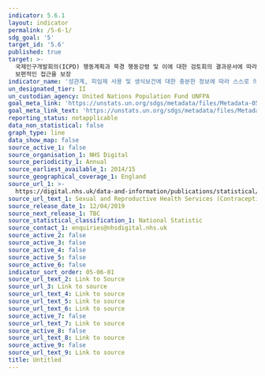```yaml
---
indicator: 5.6.1
layout: indicator
permalink: /5-6-1/
sdg_goal: '5'
target_id: '5.6'
published: true
target: >-
  국제인구개발회의(ICPD) 행동계획과 북경 행동강령 및 이에 대한 검토회의 결과문서에 따라 모든 이가 성, 생식보건, 재생산권에 대한
  보편적인 접근을 보장
indicator_name: '성관계, 피임제 사용 및 생식보건에 대한 충분한 정보에 따라 스스로 의사결정을 하는 15-49세의 여성비율'
un_designated_tier: II
un_custodian_agency: United Nations Population Fund UNFPA
goal_meta_link: 'https://unstats.un.org/sdgs/metadata/files/Metadata-05-06-01.pdf'
goal_meta_link_text: 'https://unstats.un.org/sdgs/metadata/files/Metadata-05-06-01.pdf'
reporting_status: notapplicable
data_non_statistical: false
graph_type: line
data_show_map: false
source_active_1: false
source_organisation_1: NHS Digital
source_periodicity_1: Annual
source_earliest_available_1: 2014/15
source_geographical_coverage_1: England
source_url_1: >-
  https://digital.nhs.uk/data-and-information/publications/statistical/sexual-and-reproductive-health-services
source_url_text_1: Sexual and Reproductive Health Services (Contraception)
source_release_date_1: 12/04/2019
source_next_release_1: TBC
source_statistical_classification_1: National Statistic
source_contact_1: enquiries@nhsdigital.nhs.uk
source_active_2: false
source_active_3: false
source_active_4: false
source_active_5: false
source_active_6: false
indicator_sort_order: 05-06-01
source_url_text_2: Link to Source
source_url_3: Link to source
source_url_text_4: Link to source
source_url_text_5: Link to source
source_url_text_6: Link to source
source_active_7: false
source_url_text_7: Link to source
source_active_8: false
source_url_text_8: Link to source
source_active_9: false
source_url_text_9: Link to source
title: Untitled
---
```

